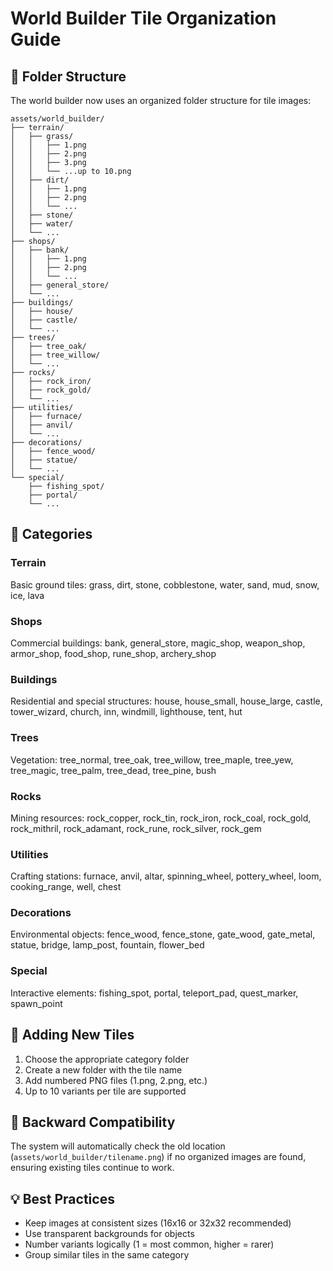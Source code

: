 # World Builder Tile Organization Guide

## 📁 Folder Structure

The world builder now uses an organized folder structure for tile images:

```
assets/world_builder/
├── terrain/
│   ├── grass/
│   │   ├── 1.png
│   │   ├── 2.png
│   │   ├── 3.png
│   │   └── ...up to 10.png
│   ├── dirt/
│   │   ├── 1.png
│   │   ├── 2.png
│   │   └── ...
│   ├── stone/
│   ├── water/
│   └── ...
├── shops/
│   ├── bank/
│   │   ├── 1.png
│   │   ├── 2.png
│   │   └── ...
│   ├── general_store/
│   └── ...
├── buildings/
│   ├── house/
│   ├── castle/
│   └── ...
├── trees/
│   ├── tree_oak/
│   ├── tree_willow/
│   └── ...
├── rocks/
│   ├── rock_iron/
│   ├── rock_gold/
│   └── ...
├── utilities/
│   ├── furnace/
│   ├── anvil/
│   └── ...
├── decorations/
│   ├── fence_wood/
│   ├── statue/
│   └── ...
└── special/
    ├── fishing_spot/
    ├── portal/
    └── ...
```

## 🎨 Categories

### Terrain
Basic ground tiles: grass, dirt, stone, cobblestone, water, sand, mud, snow, ice, lava

### Shops
Commercial buildings: bank, general_store, magic_shop, weapon_shop, armor_shop, food_shop, rune_shop, archery_shop

### Buildings
Residential and special structures: house, house_small, house_large, castle, tower_wizard, church, inn, windmill, lighthouse, tent, hut

### Trees
Vegetation: tree_normal, tree_oak, tree_willow, tree_maple, tree_yew, tree_magic, tree_palm, tree_dead, tree_pine, bush

### Rocks
Mining resources: rock_copper, rock_tin, rock_iron, rock_coal, rock_gold, rock_mithril, rock_adamant, rock_rune, rock_silver, rock_gem

### Utilities
Crafting stations: furnace, anvil, altar, spinning_wheel, pottery_wheel, loom, cooking_range, well, chest

### Decorations
Environmental objects: fence_wood, fence_stone, gate_wood, gate_metal, statue, bridge, lamp_post, fountain, flower_bed

### Special
Interactive elements: fishing_spot, portal, teleport_pad, quest_marker, spawn_point

## 📝 Adding New Tiles

1. Choose the appropriate category folder
2. Create a new folder with the tile name
3. Add numbered PNG files (1.png, 2.png, etc.)
4. Up to 10 variants per tile are supported

## 🔄 Backward Compatibility

The system will automatically check the old location (`assets/world_builder/tilename.png`) if no organized images are found, ensuring existing tiles continue to work.

## 💡 Best Practices

- Keep images at consistent sizes (16x16 or 32x32 recommended)
- Use transparent backgrounds for objects
- Number variants logically (1 = most common, higher = rarer)
- Group similar tiles in the same category